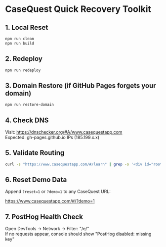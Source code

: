 # CaseQuest Quick Recovery Toolkit

## 1. Local Reset

```bash
npm run clean
npm run build
```

## 2. Redeploy

```bash
npm run redeploy
```

## 3. Domain Restore (if GitHub Pages forgets your domain)

```bash
npm run restore-domain
```

## 4. Check DNS

Visit: https://dnschecker.org/#A/www.casequestapp.com  
Expected: gh-pages.github.io IPs (185.199.x.x)

## 5. Validate Routing

```bash
curl -s "https://www.casequestapp.com/#/learn" | grep -o '<div id="root">' && echo "✅ Route active"
```

## 6. Reset Demo Data

Append `?reset=1` or `?demo=1` to any CaseQuest URL:

https://www.casequestapp.com/#/?demo=1

## 7. PostHog Health Check

Open DevTools → Network → Filter: "/e/"  
If no requests appear, console should show "PostHog disabled: missing key"
